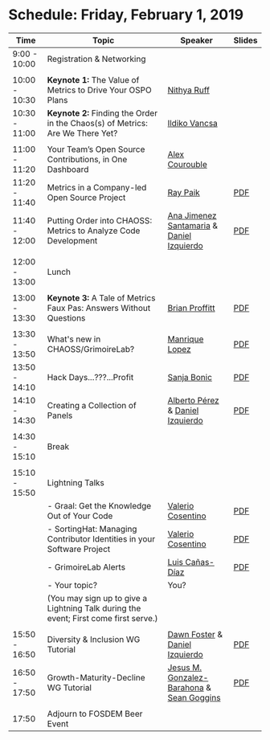 # Schedule: Friday, February 1, 2019

| Time | Topic | Speaker | Slides |
|---|---|---|---|
| 9:00 - 10:00 | Registration & Networking |   |   |
|   |   |   |   |
| 10:00 - 10:30 | **Keynote 1:** The Value of Metrics to Drive Your OSPO Plans  | [Nithya Ruff](#user-content-nithya-ruff) |   |
| 10:30 - 11:00 | **Keynote 2:** Finding the Order in the Chaos(s) of Metrics: Are We There Yet? | [Ildiko Vancsa](#user-content-ildiko-vancsa) |   |
|   |   |   |   |
| 11:00 - 11:20 | Your Team’s Open Source Contributions, in One Dashboard | [Alex Courouble](#user-content-alex-courouble) |   |
| 11:20 - 11:40 | Metrics in a Company-led Open Source Project | [Ray Paik](#user-content-ray-paik) | [PDF](https://chaoss.github.io/website/CHAOSScon/2019EU/slides/Metrics-Company-Led-OSS-Project.pdf) |
| 11:40 - 12:00 | Putting Order into CHAOSS: Metrics to Analyze Code Development | [Ana Jimenez Santamaria](#user-content-ana-jimenez-santamaria) & [Daniel Izquierdo](#user-content-daniel-izquierdo) | [PDF](https://chaoss.github.io/website/CHAOSScon/2019EU/slides/Putting-Order-into-CHAOSS.pdf) |
|   |   |   |   |
| 12:00 - 13:00 | Lunch |   |   |
|   |   |   |   |
| 13:00 - 13:30 | **Keynote 3:** A Tale of Metrics Faux Pas: Answers Without Questions | [Brian Proffitt](#user-content-brian-proffitt) |  [PDF](https://chaoss.github.io/website/CHAOSScon/2019EU/slides/Tale-of-Metrics-Faux-Pas.pdf) |
|   |   |   |   |
| 13:30 - 13:50 | What's new in CHAOSS/GrimoireLab? | [Manrique Lopez](#user-content-manrique-lopez) | [PDF](https://chaoss.github.io/website/CHAOSScon/2019EU/slides/Whats-new-in-CHAOSS_GrimoireLab.pdf) |
| 13:50 - 14:10 | Hack Days...???...Profit | [Sanja Bonic](#user-content-sanja-bonic) | [PDF](https://chaoss.github.io/website/CHAOSScon/2019EU/slides/HackDays-Profit.pdf) |
| 14:10 - 14:30 | Creating a Collection of Panels | [Alberto Pérez](#user-content-alberto-perez) & [Daniel Izquierdo](#user-content-daniel-izquierdo) | [PDF](https://chaoss.github.io/website/CHAOSScon/2019EU/slides/Creating-a-Collection-of-Panels.pdf) |
|   |   |   |   |
| 14:30 - 15:10 | Break |   |   |
|   |   |   |   |
| 15:10 - 15:50 | Lightning Talks |   |   |
|   | - Graal: Get the Knowledge Out of Your Code | [Valerio Cosentino](#user-content-valerio-cosentino) | [PDF](https://chaoss.github.io/website/CHAOSScon/2019EU/slides/graal.pdf) |
|   | - SortingHat: Managing Contributor Identities in your Software Project | [Valerio Cosentino](#user-content-valerio-cosentino) | [PDF](https://chaoss.github.io/website/CHAOSScon/2019EU/slides/SortingHat.pdf) |
|   | - GrimoireLab Alerts | [Luis Cañas-Díaz](#user-content-luis-canas-diaz) | [PDF](https://chaoss.github.io/website/CHAOSScon/2019EU/slides/GrimoireLab-Alerts.pdf) |
|   | - Your topic? | You? |   |
|   | (You may sign up to give a Lightning Talk during the event; First come first serve.)  |   |   |
|   |   |   |   |
| 15:50 - 16:50 | Diversity & Inclusion WG Tutorial | [Dawn Foster](#user-content-dawn-foster) & [Daniel Izquierdo](#user-content-daniel-izquierdo)  | [PDF](https://chaoss.github.io/website/CHAOSScon/2019EU/slides/DI-tutorial.pdf) |
| 16:50 - 17:50 | Growth-Maturity-Decline WG Tutorial | [Jesus M. Gonzalez-Barahona](#user-content-jesus-m-gonzalez-barahona) & [Sean Goggins](#user-content-sean-goggins) | [PDF](https://chaoss.github.io/website/CHAOSScon/2019EU/slides/GMD-tutorial.pdf) |
|   |   |   |   |
| 17:50 | Adjourn to FOSDEM Beer Event |   |   |

